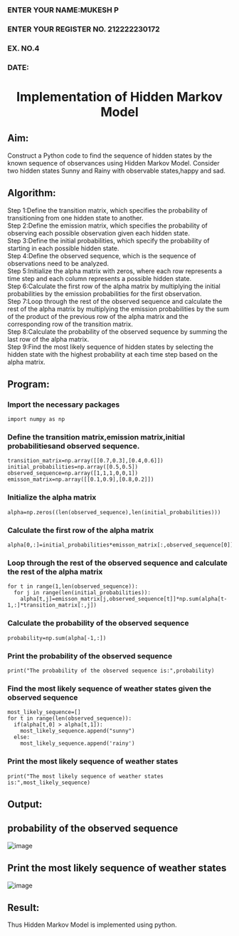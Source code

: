 <H3>ENTER YOUR NAME:MUKESH P</H3>
<H3>ENTER YOUR REGISTER NO. 212222230172</H3>
<H3>EX. NO.4</H3>
<H3>DATE:         </H3>
<H1 ALIGN =CENTER> Implementation of Hidden Markov Model</H1>

## Aim: 
Construct a Python code to find the sequence of hidden states by the known sequence of observances using Hidden Markov Model. Consider two hidden states Sunny and Rainy with observable states,happy and sad.

## Algorithm:

Step 1:Define the transition matrix, which specifies the probability of transitioning from  one hidden state to another.<br>
Step 2:Define the emission matrix, which specifies the probability of observing each possible observation given each hidden state.<br>
Step 3:Define the initial probabilities, which specify the probability of starting in each possible hidden state.<br>
Step 4:Define the observed sequence, which is the sequence of observations need to  be analyzed.<br>
Step 5:Initialize the alpha matrix with zeros, where each row represents a time step and each column represents a possible hidden state.<br>
Step 6:Calculate the first row of the alpha matrix by multiplying the initial  probabilities by the emission probabilities for the first observation.<br>
Step 7:Loop through the rest of the observed sequence and calculate the rest of the alpha matrix by multiplying the emission probabilities by the sum of the product of 
       the previous row of the alpha matrix and the corresponding row of the transition matrix.<br>
Step 8:Calculate the probability of the observed sequence by summing the last row of the alpha matrix.<br>
Step 9:Find the most likely sequence of hidden states by selecting the hidden state with the highest probability at each time step based on the alpha matrix.<br>

## Program:
### Import the necessary packages
```
import numpy as np
```
### Define the transition matrix,emission matrix,initial probabilitiesand observed sequence.
```
transition_matrix=np.array([[0.7,0.3],[0.4,0.6]])
initial_probabilities=np.array([0.5,0.5])
observed_sequence=np.array([1,1,1,0,0,1])
emisson_matrix=np.array([[0.1,0.9],[0.8,0.2]])

```
### Initialize the alpha matrix
```
alpha=np.zeros((len(observed_sequence),len(initial_probabilities)))

```
### Calculate the first row of the alpha matrix
```
alpha[0,:]=initial_probabilities*emisson_matrix[:,observed_sequence[0]]
```
### Loop through the rest of the observed sequence and calculate the rest of the alpha matrix
```
for t in range(1,len(observed_sequence)):
  for j in range(len(initial_probabilities)):
    alpha[t,j]=emisson_matrix[j,observed_sequence[t]]*np.sum(alpha[t-1,:]*transition_matrix[:,j])

```
### Calculate the probability of the observed sequence
```
probability=np.sum(alpha[-1,:])

```
### Print the probability of the observed sequence
```
print("The probability of the observed sequence is:",probability)
```

### Find the most likely sequence of weather states given the observed sequence
```
most_likely_sequence=[]
for t in range(len(observed_sequence)):
  if(alpha[t,0] > alpha[t,1]):
    most_likely_sequence.append("sunny")
  else:
    most_likely_sequence.append('rainy')

```
### Print the most likely sequence of weather states
```
print("The most likely sequence of weather states is:",most_likely_sequence)
```


## Output:
## probability of the observed sequence
![image](https://github.com/Afsarjumail/Ex-4--AAI/assets/118343395/ff33bf9a-549c-4fe2-8fe3-da8e51f8b6a8)

## Print the most likely sequence of weather states
![image](https://github.com/Afsarjumail/Ex-4--AAI/assets/118343395/a545e4b2-430c-4b06-bd12-9c52a17384a6)


## Result:
Thus Hidden Markov Model is implemented using python.


